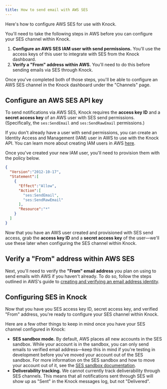 ```yaml
---
title: How to send email with AWS SES
---
```


Here's how to configure AWS SES for use with Knock. 

You'll need to take the following steps in AWS before you can configure your SES channel within Knock. 

1. **Configure an AWS SES IAM user with send permissions.** You'll use the access keys of this user to integrate with SES from the Knock dashboard. 
2. **Verify a "From" address within AWS.** You'll need to do this before sending emails via SES through Knock. 

Once you've completed both of those steps, you'll be able to configure an AWS SES channel in the Knock dashboard under the "Channels" page. 

## Configure an AWS SES API key

To send notifications via AWS SES, Knock requires the **access key ID** and a **secret access key** of an AWS user with SES send permissions. (Specifically, the `ses:SendEmail` and `ses:SendRawEmail` permissions.)

If you don't already have a user with send permissions, you can create an Identity Access and Management (IAM) user in AWS to use with the Knock API. You can learn more about creating IAM users in AWS [here](https://docs.aws.amazon.com/IAM/latest/UserGuide/id_users_create.html). 

Once you've created your new IAM user, you'll need to provision them with the policy below. 

```json IAM user policy
{
  "Version":"2012-10-17",
  "Statement":[
    {
      "Effect":"Allow",
      "Action":[
        "ses:SendEmail",
        "ses:SendRawEmail"
      ],
      "Resource":"*"
    }
  ]
}
```

Now that you have an AWS user created and provisioned with SES send access, grab the **access key ID** and a **secret access key** of the user—we'll use these later when configuring the SES channel within Knock.

## Verify a "From" address within AWS SES

Next, you'll need to verify the **"From" email address** you plan on using to send emails with AWS if you haven't already. To do so, follow the steps outlined in AWS's guide to [creating and verifying an email address identity](https://docs.aws.amazon.com/ses/latest/dg/creating-identities.html#verify-email-addresses-procedure). 

## Configuring SES in Knock

Now that you have you SES access key ID, secret access key, and verified "From" address, you're ready to configure your SES channel within Knock.

Here are a few other things to keep in mind once you have your SES channel configured in Knock:

- **SES sandbox mode.** By default, AWS places all new accounts in the SES sandbox. While your account is in the sandbox, you can only send emails to verified email address—keep this in mind if you're testing in development before you've moved your account out of the SES sandbox. For more information on the SES sandbox and how to move your account out of it, see the [SES sandbox documentation](https://docs.aws.amazon.com/ses/latest/dg/request-production-access.html).
- **Deliverability tracking.** We cannot currently track deliverability through SES channels. This means that all notifications sent through SES will show up as "Sent" in the Knock messages log, but not "Delivered".

